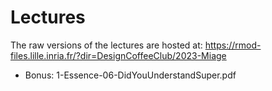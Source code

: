 # Lectures

The raw versions of the lectures are hosted at:  https://rmod-files.lille.inria.fr/?dir=DesignCoffeeClub/2023-Miage



- Bonus: 1-Essence-06-DidYouUnderstandSuper.pdf
